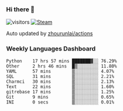 ### Hi there 👋

![visitors](https://visitor-badge.glitch.me/badge?page_id=zhourunlai)
[![Steam](https://img.shields.io/badge/dynamic/json?label=Steam&query=%24.data.totalSubs&url=https%3A%2F%2Fapi.spencerwoo.com%2Fsubstats%2F%3Fsource%3DsteamGames%26queryKey%3D76561198285156854&suffix=%20Games&logo=steam&labelColor=134375&color=0b1a37&longCache=true)](http://steamcommunity.com/profiles/76561198285156854)

Auto updated by <a href="https://github.com/zhourunlai/zhourunlai/actions" target="_blank">zhourunlai/actions</a>

### Weekly Languages Dashboard

<!--PART:wakatime-->
```text
Python    17 hrs 57 mins ███████▓░░ 76.29%
Other     2 hrs 46 mins  █▒░░░░░░░░ 11.80%
YAML      57 mins        ▒░░░░░░░░░ 4.07%
SQL       31 mins        ▒░░░░░░░░░ 2.21%
Charmci   30 mins        ▒░░░░░░░░░ 2.13%
Text      22 mins        ▒░░░░░░░░░ 1.60%
gitrebase 17 mins        ▒░░░░░░░░░ 1.25%
Git       9 mins         ▒░░░░░░░░░ 0.65%
INI       0 secs         ▒░░░░░░░░░ 0.01%
```
<!--PART:wakatime-->
